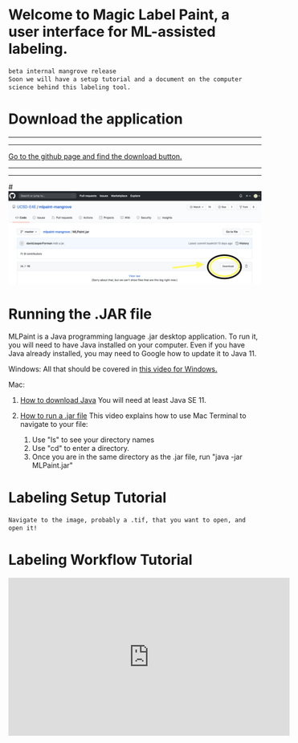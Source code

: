 # Welcome to Magic Label Paint, a user interface for ML-assisted labeling.
    beta internal mangrove release
    Soon we will have a setup tutorial and a document on the computer science behind this labeling tool.

# Download the application
***
***
[Go to the github page and find the download button.](https://github.com/UCSD-E4E/mlpaint-mangrove/blob/master/MLPaint.jar)
***
***

#![The Github download button](./images/GitDownload.png)

# Running the .JAR file

MLPaint is a Java programming language .jar desktop application. To run it, you will need to have Java installed on your computer. Even if you have Java already installed, you may need to Google how to update it to Java 11. 

Windows: All that should be covered in 
[this video for Windows.](https://www.youtube.com/watch?v=ifBlevULGtM)

Mac: 

1) [How to download Java](https://treehouse.github.io/installation-guides/mac/jdk-mac.html)
You will need at least Java SE 11.

2) [How to run a .jar file](https://www.youtube.com/watch?v=WkTt70O6SwI)
This video explains how to use Mac Terminal to navigate to your file:
    1) Use "ls" to see your directory names
    2) Use "cd" to enter a directory.
    3) Once you are in the same directory as the .jar file, run "java -jar MLPaint.jar"

# Labeling Setup Tutorial

    Navigate to the image, probably a .tif, that you want to open, and open it!
        
# Labeling Workflow Tutorial
<iframe width="560" height="315" src="https://www.youtube.com/embed/uAIU2VNW9_g" frameborder="0" allow="accelerometer; autoplay; encrypted-media; gyroscope; picture-in-picture" allowfullscreen></iframe>


